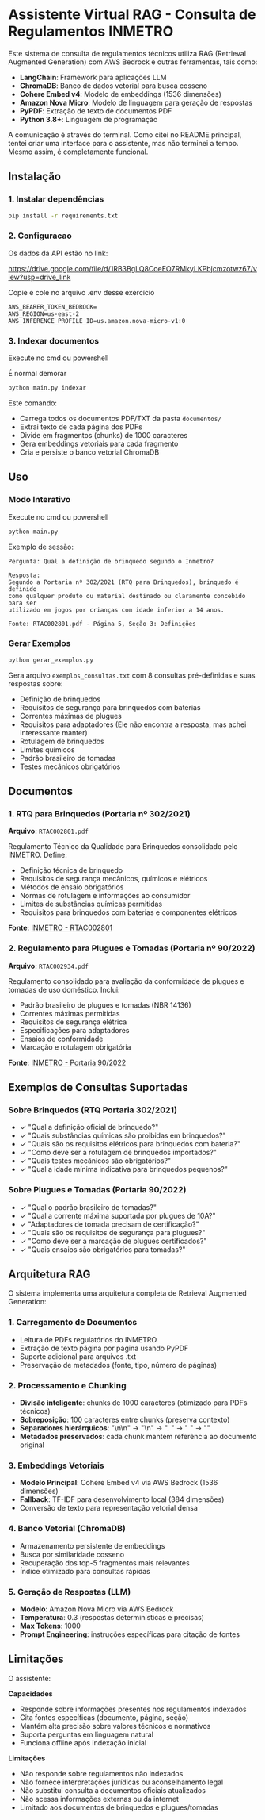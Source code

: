 # Assistente Virtual RAG - Consulta de Regulamentos INMETRO

Este sistema de consulta de regulamentos técnicos utiliza RAG (Retrieval Augmented Generation) com AWS Bedrock e outras ferramentas, tais como:

- **LangChain**: Framework para aplicações LLM
- **ChromaDB**: Banco de dados vetorial para busca cosseno
- **Cohere Embed v4**: Modelo de embeddings (1536 dimensões)
- **Amazon Nova Micro**: Modelo de linguagem para geração de respostas
- **PyPDF**: Extração de texto de documentos PDF
- **Python 3.8+**: Linguagem de programação

A comunicação é através do terminal. Como citei no README principal, tentei criar uma interface para o assistente, mas não terminei a tempo. Mesmo assim, é completamente funcional.

## Instalação

### 1. Instalar dependências

```bash
pip install -r requirements.txt
```

### 2. Configuracao

Os dados da API estão no link:

https://drive.google.com/file/d/1RB3BgLQ8CoeEO7RMkyLKPbjcmzotwz67/view?usp=drive_link

Copie e cole no arquivo .env desse exercício

```
AWS_BEARER_TOKEN_BEDROCK=
AWS_REGION=us-east-2
AWS_INFERENCE_PROFILE_ID=us.amazon.nova-micro-v1:0
```


### 3. Indexar documentos

Execute no cmd ou powershell

É normal demorar

```bash
python main.py indexar
```

Este comando:
- Carrega todos os documentos PDF/TXT da pasta `documentos/`
- Extrai texto de cada página dos PDFs
- Divide em fragmentos (chunks) de 1000 caracteres
- Gera embeddings vetoriais para cada fragmento
- Cria e persiste o banco vetorial ChromaDB


## Uso

### Modo Interativo

Execute no cmd ou powershell

```bash
python main.py
```

Exemplo de sessão:

```
Pergunta: Qual a definição de brinquedo segundo o Inmetro?

Resposta:
Segundo a Portaria nº 302/2021 (RTQ para Brinquedos), brinquedo é definido
como qualquer produto ou material destinado ou claramente concebido para ser
utilizado em jogos por crianças com idade inferior a 14 anos.

Fonte: RTAC002801.pdf - Página 5, Seção 3: Definições
```

### Gerar Exemplos

```bash
python gerar_exemplos.py
```

Gera arquivo `exemplos_consultas.txt` com 8 consultas pré-definidas e suas respostas sobre:
- Definição de brinquedos
- Requisitos de segurança para brinquedos com baterias
- Correntes máximas de plugues
- Requisitos para adaptadores (Ele não encontra a resposta, mas achei interessante manter)
- Rotulagem de brinquedos
- Limites químicos
- Padrão brasileiro de tomadas
- Testes mecânicos obrigatórios


## Documentos 

### 1. RTQ para Brinquedos (Portaria nº 302/2021)
**Arquivo**: `RTAC002801.pdf`

Regulamento Técnico da Qualidade para Brinquedos consolidado pelo INMETRO. Define:
- Definição técnica de brinquedo
- Requisitos de segurança mecânicos, químicos e elétricos
- Métodos de ensaio obrigatórios
- Normas de rotulagem e informações ao consumidor
- Limites de substâncias químicas permitidas
- Requisitos para brinquedos com baterias e componentes elétricos

**Fonte**: [INMETRO - RTAC002801](http://www.inmetro.gov.br/legislacao/rtac/pdf/RTAC002801.pdf)

### 2. Regulamento para Plugues e Tomadas (Portaria nº 90/2022)
**Arquivo**: `RTAC002934.pdf`

Regulamento consolidado para avaliação da conformidade de plugues e tomadas de uso doméstico. Inclui:
- Padrão brasileiro de plugues e tomadas (NBR 14136)
- Correntes máximas permitidas
- Requisitos de segurança elétrica
- Especificações para adaptadores
- Ensaios de conformidade
- Marcação e rotulagem obrigatória

**Fonte**: [INMETRO - Portaria 90/2022](http://sistema-sil.inmetro.gov.br/rtac/RTAC002934.pdf)

## Exemplos de Consultas Suportadas

### Sobre Brinquedos (RTQ Portaria 302/2021)
- ✓ "Qual a definição oficial de brinquedo?"
- ✓ "Quais substâncias químicas são proibidas em brinquedos?"
- ✓ "Quais são os requisitos elétricos para brinquedos com bateria?"
- ✓ "Como deve ser a rotulagem de brinquedos importados?"
- ✓ "Quais testes mecânicos são obrigatórios?"
- ✓ "Qual a idade mínima indicativa para brinquedos pequenos?"

### Sobre Plugues e Tomadas (Portaria 90/2022)
- ✓ "Qual o padrão brasileiro de tomadas?"
- ✓ "Qual a corrente máxima suportada por plugues de 10A?"
- ✓ "Adaptadores de tomada precisam de certificação?"
- ✓ "Quais são os requisitos de segurança para plugues?"
- ✓ "Como deve ser a marcação de plugues certificados?"
- ✓ "Quais ensaios são obrigatórios para tomadas?"

## Arquitetura RAG

O sistema implementa uma arquitetura completa de Retrieval Augmented Generation:

### 1. Carregamento de Documentos
- Leitura de PDFs regulatórios do INMETRO
- Extração de texto página por página usando PyPDF
- Suporte adicional para arquivos .txt
- Preservação de metadados (fonte, tipo, número de páginas)

### 2. Processamento e Chunking
- **Divisão inteligente**: chunks de 1000 caracteres (otimizado para PDFs técnicos)
- **Sobreposição**: 100 caracteres entre chunks (preserva contexto)
- **Separadores hierárquicos**: "\n\n" → "\n" → ". " → " " → ""
- **Metadados preservados**: cada chunk mantém referência ao documento original

### 3. Embeddings Vetoriais
- **Modelo Principal**: Cohere Embed v4 via AWS Bedrock (1536 dimensões)
- **Fallback**: TF-IDF para desenvolvimento local (384 dimensões)
- Conversão de texto para representação vetorial densa

### 4. Banco Vetorial (ChromaDB)
- Armazenamento persistente de embeddings
- Busca por similaridade cosseno
- Recuperação dos top-5 fragmentos mais relevantes
- Índice otimizado para consultas rápidas

### 5. Geração de Respostas (LLM)
- **Modelo**: Amazon Nova Micro via AWS Bedrock
- **Temperatura**: 0.3 (respostas determinísticas e precisas)
- **Max Tokens**: 1000
- **Prompt Engineering**: instruções específicas para citação de fontes

## Limitações 

O assistente:

**Capacidades** 
- Responde sobre informações presentes nos regulamentos indexados
- Cita fontes específicas (documento, página, seção)
- Mantém alta precisão sobre valores técnicos e normativos
- Suporta perguntas em linguagem natural
- Funciona offline após indexação inicial

**Limitações** 
- Não responde sobre regulamentos não indexados
- Não fornece interpretações jurídicas ou aconselhamento legal
- Não substitui consulta a documentos oficiais atualizados
- Não acessa informações externas ou da internet
- Limitado aos documentos de brinquedos e plugues/tomadas
